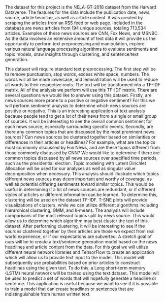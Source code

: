 The dataset for this project is the NELA-GT-2018 dataset from the Harvard Dataverse. The features for the data include the publication date, news source, article headline, as well as article content. It was created by scraping the articles from an RSS feed or web page. Included in the database are news articles from 194 unique sources, totaling 713,534 articles. Examples of these news sources are CNN, Fox News, and MSNBC. As the data involves an extensive amount of text data it will provide us the opportunity to perform text preprocessing and manipulation, explore various natural language processing algorithms to evaluate sentiments and topic models, draw insights through clustering, and sentence/text generation.

This dataset will require standard text preprocessing. The first step will be to remove punctuation, stop words, excess white space, numbers. The words will all be made lowercase, and lemmatization will be used to reduce all words to their respective roots. The text will be transformed into a TF-IDF matrix. All of the analysis we perform will use this TF-IDF matrix. 
There are several questions we would like to answer using this dataset. Firstly, are news sources more prone to a positive or negative sentiment? For this we will perform sentiment analysis to determine which news sources are positive or negative. This is an interesting application of text analysis because people tend to get a lot of their news from a single or small group of sources. It will be interesting to see the overall common sentiment for each news source, especially surrounding specific events. 
Secondly, are there any common topics that are discussed by the most prominent news sources? Can news sources be clustered together based on similarities or differences in their articles or headlines? For example, what are the topics most commonly discussed by Fox News, and are these topics different from those commonly discussed by CNN? We would like to determine if there are common topics discussed by all news sources over specified time periods, such as the presidential election. Topic modeling with Latent Dirichlet Allocation will be used for our analyses as well as singular value decomposition when necessary. This analysis should illustrate which topics different news sources may deem important and worthy of coverage, as well as potential differing sentiments toward similar topics. 
This would be useful in determining if a lot of news sources are redundant, or if different styles of articles or different information can be learned. To determine this, clustering will be used on the dataset TF-IDF. T-SNE plots will provide visualizations of clusters, while we can utilize different algorithms including hierarchical clustering, GMM, and k-means. The analysis will include comparisons of the most relevant topics split by news source. This would allow us to determine which algorithm may best cluster the text of this dataset. After performing clustering, it will be interesting to see if the sources clustered together by their articles are those we expect from real world experience, or if our expectations are subverted. 
A stretch goal of ours will be to create a text/sentence generation model based on the news headlines and article content from the data. For this goal we will utilize different neural network libraries and TensorFlow to create an application which will allow us to provide text input to the model. This model will subsequently use probabilities based on prior articles to construct headlines using the given text. To do this, a Long short-term memory (LSTM) neural network will be trained using the text dataset. This model will be used to predict a set of words that will hopefully generate a headline or sentence. This application is useful because we want to see if it is possible to train a model that can create headlines or sentences that are indistinguishable from human written text. 

